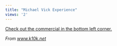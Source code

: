 ```yaml
---
title: "Michael Vick Experience"
views: '2'
---
```

<p><a href="http://www.nike.com/nikegridiron/index.jhtml?ref=http://www.nike.com">Check out the commercial in the bottom left corner.</a></p>
<p><i>From <a href="http://www.k10k.net/newspost.aspx?id=11843">www.k10k.net</a></i></p>
